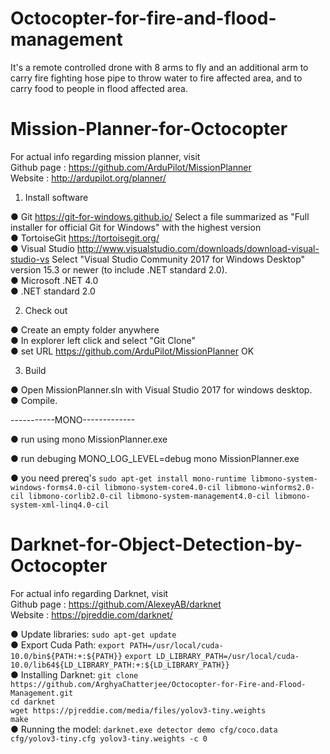 # Octocopter-for-fire-and-flood-management <br >

It's a remote controlled drone with 8 arms to fly and an additional arm to carry fire fighting hose pipe to throw water to fire affected area, and to carry food to people in flood affected area.

# Mission-Planner-for-Octocopter

For actual info regarding mission planner, visit <br >
Github page : https://github.com/ArduPilot/MissionPlanner<br >
Website : http://ardupilot.org/planner/  

1. Install software

● Git
  https://git-for-windows.github.io/
  Select a file summarized as "Full installer for official Git for Windows"
   with the highest version<br >
● TortoiseGit
  https://tortoisegit.org/<br >
● Visual Studio
  http://www.visualstudio.com/downloads/download-visual-studio-vs
  Select "Visual Studio Community 2017 for Windows Desktop" version 15.3 or newer (to include .NET standard 2.0).<br >
● Microsoft .NET 4.0 <br >
● .NET standard 2.0 <br >

2. Check out

● Create an empty folder anywhere <br >
● In explorer left click and select "Git Clone"<br >
● set URL https://github.com/ArduPilot/MissionPlanner
  OK

3. Build

● Open MissionPlanner.sln with Visual Studio 2017 for windows desktop.<br >
● Compile.<br >


-----------MONO-------------

● run using 
mono MissionPlanner.exe

● run debuging
MONO_LOG_LEVEL=debug mono MissionPlanner.exe

● you need prereq's
`sudo apt-get install mono-runtime libmono-system-windows-forms4.0-cil libmono-system-core4.0-cil libmono-winforms2.0-cil libmono-corlib2.0-cil libmono-system-management4.0-cil libmono-system-xml-linq4.0-cil`

# Darknet-for-Object-Detection-by-Octocopter <br >
For actual info regarding Darknet, visit <br >
Github page : https://github.com/AlexeyAB/darknet<br >
Website : https://pjreddie.com/darknet/  

● Update libraries: `sudo apt-get update`<br >
● Export Cuda Path: `export PATH=/usr/local/cuda-10.0/bin${PATH:+:${PATH}}`
                    `export LD_LIBRARY_PATH=/usr/local/cuda-10.0/lib64${LD_LIBRARY_PATH:+:${LD_LIBRARY_PATH}}`<br >
● Installing Darknet: `git clone https://github.com/ArghyaChatterjee/Octocopter-for-Fire-and-Flood-Management.git`<br >
                       `cd darknet`<br >
                       `wget https://pjreddie.com/media/files/yolov3-tiny.weights`<br >
                       `make`<br >
● Running the model: `darknet.exe detector demo cfg/coco.data cfg/yolov3-tiny.cfg yolov3-tiny.weights -c 0`
